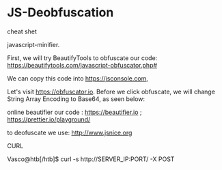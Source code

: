 # JS-Deobfuscation
cheat shet

javascript-minifier.

First, we will try BeautifyTools to obfuscate our code: https://beautifytools.com/javascript-obfuscator.php#

 We can copy this code into https://jsconsole.com, 
 
 Let's visit https://obfuscator.io. Before we click obfuscate, we will change String Array Encoding to Base64, as seen below:
 
 online beautifier our code : https://beautifier.io ; https://prettier.io/playground/
 
 to deofuscate we use: http://www.jsnice.org
 
 CURL
 
 Vasco@htb[/htb]$ curl -s http://SERVER_IP:PORT/ -X POST
 
 
 
 
